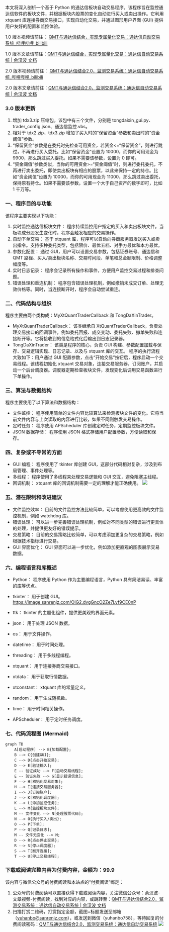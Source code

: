 本文将深入剖析一个基于 Python 的通达信板块自动交易程序。该程序旨在监控通达信软件的板块文件，并根据板块内股票的变化自动进行买入或卖出操作。它利用 xtquant 库连接券商交易接口，实现自动化交易，并通过图形用户界面 (GUI) 提供用户友好的配置和监控体验。

1.0 版本视频请前往： [QMT与通达信结合，实现专属量化交易：通达信自动交易系统_哔哩哔哩_bilibili](https://www.bilibili.com/video/BV1wDBvYgEML/?vd_source=247ac77d4ae7339ea06d0fec09aa8f70)

1.0 版本文章请前往：[QMT与通达信结合，实现专属量化交易：通达信自动交易系统 | 余汉波 文档](https://wd.sanrenjz.com/%E4%BB%A3%E7%A0%81%E4%B8%8E%E6%95%88%E7%8E%87/QMT%E4%B8%8E%E9%80%9A%E8%BE%BE%E4%BF%A1%E7%BB%93%E5%90%88%EF%BC%8C%E5%AE%9E%E7%8E%B0%E4%B8%93%E5%B1%9E%E9%87%8F%E5%8C%96%E4%BA%A4%E6%98%93%EF%BC%9A%E9%80%9A%E8%BE%BE%E4%BF%A1%E8%87%AA%E5%8A%A8%E4%BA%A4%E6%98%93%E7%B3%BB%E7%BB%9F)

2.0 版本视频请前往： [QMT与通达信结合2.0，监测交易系统：通达信自动交易系统_哔哩哔哩_bilibili](https://www.bilibili.com/video/BV1F6iUYqEmf/?vd_source=247ac77d4ae7339ea06d0fec09aa8f70)

2.0 版本文章请前往：[QMT与通达信结合2.0，监测交易系统：通达信自动交易系统 | 余汉波 文档](https://wd.sanrenjz.com/%E4%BB%A3%E7%A0%81%E4%B8%8E%E6%95%88%E7%8E%87/QMT%E4%B8%8E%E9%80%9A%E8%BE%BE%E4%BF%A1%E7%BB%93%E5%90%882.0%EF%BC%8C%E7%9B%91%E6%B5%8B%E4%BA%A4%E6%98%93%E7%B3%BB%E7%BB%9F%EF%BC%9A%E9%80%9A%E8%BE%BE%E4%BF%A1%E8%87%AA%E5%8A%A8%E4%BA%A4%E6%98%93%E7%B3%BB%E7%BB%9F)

### 3.0 版本更新

1. 增加 tdx3.zip 压缩包，该包中有三个文件，分别是 tongdaixin_gui.py、trader_config.json、通达信监控.vbs。
1. 相对于 tdx2.zip，tdx3.zip 增加了买入时的“保留资金”参数和卖出时的“资金阈值”参数。
1. “保留资金”参数是在委托时先检查可用资金，若资金<=“保留资金”，则进行跳过，不再进行买入委托。比如“保留资金”设置为 10000，而你的可用现金为 9900，那么跳过买入委托。如果不需要该参数，设置为 0 即可。
1. “资金阈值”参数类似，当你的可用资金>=“资金阈值”时，则进行委托委托，不再进行卖出委托，即使卖出板块有相应的股票，以此来保持一定的持仓。比如“资金阈值”设置为 10000，而你的可用现金为 11000，那么跳过卖出委托，保持原有持仓。如果不需要该参数，设置一个大于自己资产的数字即可，比如 1 千万等。
### 一、程序目的与功能

该程序主要实现以下功能：

1. 实时监控通达信板块文件： 程序持续监控用户指定的买入和卖出板块文件。当板块成分股发生变化时，程序会触发相应的交易操作。
1. 自动下单交易：  基于 xtquant 库，程序可以自动向券商服务器发送买入或卖出指令。支持多种委托类型，包括限价、最优五档、对手方最优和本方最优。
1. 参数化配置： 通过 GUI，用户可以设置交易参数，包括证券账号、通达信和 QMT 路径、买入/卖出板块名称、交易时间段、单笔和总金额限制、价格调整幅度等。
1. 实时日志记录： 程序会记录所有操作和事件，方便用户监控交易过程和排查问题。
1. 错误处理和重连机制： 程序包含错误处理机制，例如撤销未成交订单、处理无效价格等。同时，当连接断开时，程序会自动尝试重连。
### 二、代码结构与组织

程序主要由两个类构成：MyXtQuantTraderCallback 和 TongDaXinTrader。

* MyXtQuantTraderCallback：  该类继承自 XtQuantTraderCallback，负责处理交易接口的回调事件，例如委托回报、成交变动、委托失败、撤单失败和连接断开等。它将接收到的信息格式化后输出到日志记录器。
* TongDaXinTrader：  该类是程序的核心，负责 GUI 构建、参数配置加载与保存、交易逻辑实现、日志记录、以及与 xtquant 库的交互。
程序的执行流程大致如下：用户通过 GUI 配置参数，点击“开始交易”按钮后，程序启动一个交易线程。该线程初始化 xtquant 交易对象，连接交易服务器，订阅账户，并启动一个后台调度器。调度器定期检查板块文件，发现变化后调用交易函数进行下单操作。

### 三、算法与数据结构

程序主要使用了以下算法和数据结构：

* 文件监控： 程序使用简单的文件内容比较算法来检测板块文件的变化。它将当前文件内容与上次读取的内容进行比较，如果不同则触发交易操作。
* 定时任务： 程序使用 APScheduler 库创建定时任务，定期监控板块文件。
* JSON 数据存储： 程序使用 JSON 格式存储用户配置参数，方便读取和保存。
### 四、复杂或不寻常的方面

* GUI 编程：  程序使用了 tkinter 库创建 GUI，这部分代码相对复杂，涉及到布局管理、事件处理等。
* 多线程：  程序使用了多线程来处理交易逻辑和 GUI 交互，避免阻塞主线程。
* 回调机制： xtquant 库的回调机制需要一定的理解才能正确使用。
![](https://image.sanrenjz.com/Pasted%20image%2020241219100033.png)

### 五、潜在限制和改进建议

* 文件监控效率：  目前的文件监控方法比较简单，可以考虑使用更高效的文件监控机制，例如 watchdog 库。
* 错误处理：  可以进一步完善错误处理机制，例如对不同类型的错误进行更具体的处理，并提供更友好的错误提示。
* 交易策略：  目前的交易策略比较简单，可以考虑添加更复杂的交易策略，例如根据技术指标进行交易。
* GUI 界面优化： GUI 界面可以进一步优化，例如添加更直观的图表展示交易数据。
### 六、编程语言和库概述

* Python：  程序使用 Python 作为主要编程语言，Python 具有简洁易读、丰富的库等优点。
* tkinter：  用于创建 GUI。
https://image.sanrenjz.com/OIG2.dvgGncO2Ze7Lvf9CE0nP

* ttk：  tkinter 的主题化组件，提供更美观的界面元素。
* json：  用于处理 JSON 数据。
* os：  用于文件操作。
* datetime：  用于时间处理。
* threading：  用于多线程编程。
* xtquant：  用于连接券商交易接口。
* xtdata：  用于获取行情数据。
* xtconstant：  xtquant 库的常量定义。
* random：  用于生成随机数。
* time：  用于时间相关操作。
* APScheduler：  用于定时任务调度。
### 七、代码流程图 (Mermaid)

```mermaid
graph TD
    A[启动程序] --> B{加载配置};
    B --> C{创建GUI};
    C --> D{点击开始交易};
    D --> E[验证输入];
    E -- 验证成功 --> F[启动交易线程];
    E -- 验证失败 --> G[显示错误信息];
    F --> H[初始化交易对象];
    H --> I[连接交易服务器];
    I --> J[订阅账户];
    J --> K[初始化调度器];
    K --> L[添加监控任务];
    L --> M{监控板块文件};
    M -- 文件变化 --> N[处理股票代码];
    N --> O{执行买入/卖出};
    O --> P[下单];
    P --> Q[记录日志];
    M -- 文件无变化 --> M;
    D --> R{点击停止交易};
    R --> S[停止调度器];
    S --> T[断开连接];
    T --> U[停止交易线程];
```

### 下载或阅读完整内容为付费内容，金额为：99.9

该内容与微信公众号的付费阅读和本站点的“付费阅读”绑定：

1. 公众号的付费阅读可以直接获得下载或阅读内容，关注微信公众号：余汉波-文章视频-付费阅读，找到对应的内容，或跳转至：[QMT与通达信结合2.0，监测交易系统：通达信自动交易系统 | 余汉波 文档](https://wd.sanrenjz.com/%E4%BB%98%E8%B4%B9%E9%98%85%E8%AF%BB/QMT%E4%B8%8E%E9%80%9A%E8%BE%BE%E4%BF%A1%E7%BB%93%E5%90%882.0%EF%BC%8C%E7%9B%91%E6%B5%8B%E4%BA%A4%E6%98%93%E7%B3%BB%E7%BB%9F%EF%BC%9A%E9%80%9A%E8%BE%BE%E4%BF%A1%E8%87%AA%E5%8A%A8%E4%BA%A4%E6%98%93%E7%B3%BB%E7%BB%9F)
1. 扫描打赏二维码，打赏指定金额，截图+标题发送至邮箱（yuhanbo@sanrenjz.com），或发送到微信（yuhanbo758），等待回复的付费阅读密码：[QMT与通达信结合2.0，监测交易系统：通达信自动交易系统](https://mp.weixin.qq.com/s/E6u77ISri25YtVADPsdotg?payreadticket=HI9lcKe_qwat5LQDz38oNQV5mRZydOas4Nwi43O1aUC5AFgfSKRv0wk45xbNje0OzTuQoWM)
![](https://gdsx.sanrenjz.com/PicGo/640.jpg)


